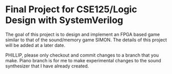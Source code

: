 # Final Project for CSE125/Logic Design with SystemVerilog
The goal of this project is to design and implement an FPGA based game similar to that of the sound/memory game SIMON.
The details of this project will be added at a later date.

PHILLIP, please only checkout and commit changes to a branch that you make. Piano branch is for me to make experimental changes to the sound synthesizer that I have already created.
